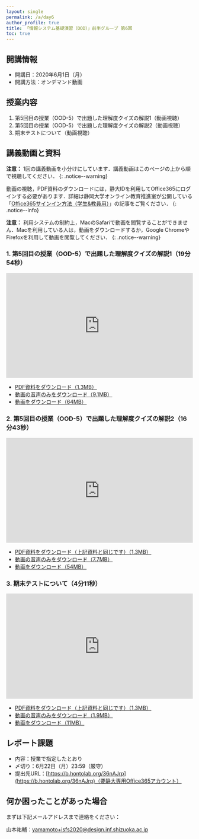 ```yaml
---
layout: single
permalink: /a/day6
author_profile: true
title: 「情報システム基礎演習（OOD）」前半グループ 第6回
toc: true
---
```


## 開講情報

* 開講日：2020年6月1日（月）
* 開講方法：オンデマンド動画


## 授業内容

1. 第5回目の授業（OOD-5）で出題した理解度クイズの解説1（動画視聴）
2. 第5回目の授業（OOD-5）で出題した理解度クイズの解説2（動画視聴）
3. 期末テストについて（動画視聴）


## 講義動画と資料
**注意：** 1回の講義動画を小分けにしています．講義動画はこのページの上から順で視聴してください．
{: .notice--warning}

動画の視聴，PDF資料のダウンロードには，静大IDを利用してOffice365にログインする必要があります．詳細は静岡大学オンライン教育推進室が公開している「[Office365サインイン方法（学生&教員用）](https://wwp.shizuoka.ac.jp/online-education/office365%e3%82%b5%e3%82%a4%e3%83%b3%e3%82%a4%e3%83%b3%ef%bc%86-ms-stream%e8%a6%96%e8%81%b4%e6%96%b9%e6%b3%95%ef%bc%88%e5%ad%a6%e7%94%9f%e6%95%99%e5%93%a1%e7%94%a8%ef%bc%89/)」の記事をご覧ください．
{: .notice--info}

**注意：** 利用システムの制約上，MacのSafariで動画を閲覧することができません．Macを利用している人は，動画をダウンロードするか，Google ChromeやFirefoxを利用して動画を閲覧してください．
{: .notice--warning}


### 1. 第5回目の授業（OOD-5）で出題した理解度クイズの解説1（19分54秒）

<div style='max-width: 640px'><div style='position: relative; padding-bottom: 56.25%; height: 0; overflow: hidden;'><iframe width="640" height="360" src="https://web.microsoftstream.com/embed/video/ede8c9a2-9da0-4d95-b40d-1b82cc945787?autoplay=false&amp;showinfo=false" allowfullscreen style="border:none; position: absolute; top: 0; left: 0; right: 0; bottom: 0; height: 100%; max-width: 100%;"></iframe></div></div>


* [PDF資料をダウンロード（1.3MB）](https://scii-my.sharepoint.com/:b:/g/personal/yusuke_yamamoto_cii_shizuoka_ac_jp/Ecf3cM219xRFptVjO8zJWloBy0jB-bgyAv13_9jdv-lPvw?e=IUlCkF)
* [動画の音声のみをダウンロード（9.1MB）](https://scii-my.sharepoint.com/:u:/g/personal/yusuke_yamamoto_cii_shizuoka_ac_jp/ETR1qw_05O9MvV41MRlY8HkBfUS9sgma1taOxulMUMlJlg?e=FQ5KpV)
* [動画をダウンロード（64MB）](https://scii-my.sharepoint.com/:v:/g/personal/yusuke_yamamoto_cii_shizuoka_ac_jp/EWnLVsfskA1DsNWMCMBe5CwBFtUGkHatH5HrBLCT85MGFA?e=szbWhq)


### 2. 第5回目の授業（OOD-5）で出題した理解度クイズの解説2（16分43秒）

<div style='max-width: 640px'><div style='position: relative; padding-bottom: 56.25%; height: 0; overflow: hidden;'><iframe width="640" height="360" src="https://web.microsoftstream.com/embed/video/680c86c3-6051-4b7b-bd20-1b9057684a60?autoplay=false&amp;showinfo=false" allowfullscreen style="border:none; position: absolute; top: 0; left: 0; right: 0; bottom: 0; height: 100%; max-width: 100%;"></iframe></div></div>

* [PDF資料をダウンロード（上記資料と同じです）（1.3MB）](https://scii-my.sharepoint.com/:b:/g/personal/yusuke_yamamoto_cii_shizuoka_ac_jp/Ecf3cM219xRFptVjO8zJWloBy0jB-bgyAv13_9jdv-lPvw?e=IUlCkF)
* [動画の音声のみをダウンロード（7.7MB）](https://scii-my.sharepoint.com/:u:/g/personal/yusuke_yamamoto_cii_shizuoka_ac_jp/ESk42FsveyZLp1Ghmqy0_ysBBb9QkBeQPXVuRYnbBQPZKg?e=C8QU6m)
* [動画をダウンロード（54MB）](https://scii-my.sharepoint.com/:v:/g/personal/yusuke_yamamoto_cii_shizuoka_ac_jp/ESyUKk23g3hMuD0DT91V8TUBtgBwYJ3ptardIIaOwYujdw?e=lwpJHa)



### 3. 期末テストについて（4分11秒）

<div style='max-width: 640px'><div style='position: relative; padding-bottom: 56.25%; height: 0; overflow: hidden;'><iframe width="640" height="360" src="https://web.microsoftstream.com/embed/video/c0f83cb2-66cb-46c1-8a4b-469e1b46b733?autoplay=false&amp;showinfo=false" allowfullscreen style="border:none; position: absolute; top: 0; left: 0; right: 0; bottom: 0; height: 100%; max-width: 100%;"></iframe></div></div>

* [PDF資料をダウンロード（上記資料と同じです）（1.3MB）](https://scii-my.sharepoint.com/:b:/g/personal/yusuke_yamamoto_cii_shizuoka_ac_jp/Ecf3cM219xRFptVjO8zJWloBy0jB-bgyAv13_9jdv-lPvw?e=IUlCkF)
* [動画の音声のみをダウンロード（1.9MB）](https://scii-my.sharepoint.com/:u:/g/personal/yusuke_yamamoto_cii_shizuoka_ac_jp/ET8Mt3OJvuNGmHBEtlW03icBhjZWa3Zvp1zmXFv5gMwMBA?e=wamdpi)
* [動画をダウンロード（11MB）](https://scii-my.sharepoint.com/:v:/g/personal/yusuke_yamamoto_cii_shizuoka_ac_jp/ERbzl9VRd8FNiA6vGv6LEC4BSql_NEe08Wu6nlM42xgplQ?e=wnSMxb)



## レポート課題
* 内容：授業で指定したとおり
* 〆切り：6月22日（月）23:59（厳守）
* 提出先URL：[https://b.hontolab.org/36nAJrp](https://b.hontolab.org/36nAJrp)（要静大専用Office365アカウント）


## 何か困ったことがあった場合
まずは下記メールアドレスまで連絡をください：

山本祐輔：yamamoto+isfs2020@design.inf.shizuoka.ac.jp



